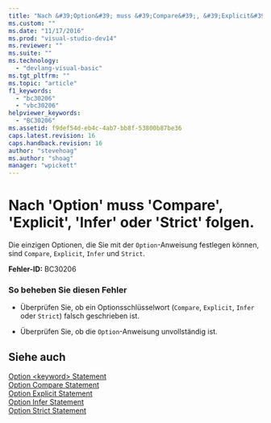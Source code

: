 ```yaml
---
title: "Nach &#39;Option&#39; muss &#39;Compare&#39;, &#39;Explicit&#39;, &#39;Infer&#39; oder &#39;Strict&#39; folgen. | Microsoft Docs"
ms.custom: ""
ms.date: "11/17/2016"
ms.prod: "visual-studio-dev14"
ms.reviewer: ""
ms.suite: ""
ms.technology: 
  - "devlang-visual-basic"
ms.tgt_pltfrm: ""
ms.topic: "article"
f1_keywords: 
  - "bc30206"
  - "vbc30206"
helpviewer_keywords: 
  - "BC30206"
ms.assetid: f9def54d-eb4c-4ab7-bb8f-53800b87be36
caps.latest.revision: 16
caps.handback.revision: 16
author: "stevehoag"
ms.author: "shoag"
manager: "wpickett"
---
```

# Nach &#39;Option&#39; muss &#39;Compare&#39;, &#39;Explicit&#39;, &#39;Infer&#39; oder &#39;Strict&#39; folgen.
Die einzigen Optionen, die Sie mit der `Option`\-Anweisung festlegen können, sind `Compare`, `Explicit`, `Infer` und `Strict`.  
  
 **Fehler\-ID:** BC30206  
  
### So beheben Sie diesen Fehler  
  
-   Überprüfen Sie, ob ein Optionsschlüsselwort \(`Compare`, `Explicit`, `Infer` oder `Strict`\) falsch geschrieben ist.  
  
-   Überprüfen Sie, ob die `Option`\-Anweisung unvollständig ist.  
  
## Siehe auch  
 [Option \<keyword\> Statement](../../visual-basic/language-reference/statements/option-keyword-statement.md)   
 [Option Compare Statement](../../visual-basic/language-reference/statements/option-compare-statement.md)   
 [Option Explicit Statement](../../visual-basic/language-reference/statements/option-explicit-statement.md)   
 [Option Infer Statement](../../visual-basic/language-reference/statements/option-infer-statement.md)   
 [Option Strict Statement](../../visual-basic/language-reference/statements/option-strict-statement.md)